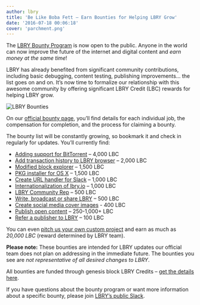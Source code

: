 ```yaml
---
author: lbry
title: 'Be Like Boba Fett – Earn Bounties for Helping LBRY Grow'
date: '2016-07-18 00:06:18'
cover: 'parchment.png'
---
```

The [LBRY Bounty Program](https://lbry.io/bounty) is now open to the public. Anyone in the world can now improve the future of the internet and digital content and *earn money at the same time*!

LBRY has already benefited from significant community contributions, including basic debugging, content testing, publishing improvements... the list goes on and on. It’s now time to formalize our relationship with this awesome community by offering significant LBRY Credit (LBC) rewards for helping LBRY grow.

![LBRY Bounties](/img/news/lbrybounties.png)

On our [official bounty page](https://lbry.io/bounty), you’ll find details for each individual job, the compensation for completion, and the process for claiming a bounty. 

The bounty list will be constantly growing, so bookmark it and check in regularly for updates. You’ll currently find:

- [Adding support for BitTorrent](https://lbry.io/bounty/bittorrent-support) – 4,000 LBC 
- [Add transaction history to LBRY browser](https://lbry.io/bounty/transaction-history) – 2,000 LBC
- [Modified block explorer](https://lbry.io/bounty/modified-block-explorer) – 1,500 LBC
- [PKG installer for OS X](https://lbry.io/bounty/pkg-installer-for-osx) – 1,500 LBC
- [Create URL handler for Slack](https://lbry.io/bounty/slack-lbry-url-handler) – 1,000 LBC
- [Internationalization of lbry.io](https://lbry.io/bounty/web-i18n) – 1,000 LBC
- [LBRY Community Rep](https://lbry.io/bounty/lbry-club) – 500 LBC
- [Write, broadcast or share LBRY](https://lbry.io/bounty/pr-for-lbry) – 500 LBC
- [Create social media cover images](https://lbry.io/bounty/social-media-cover-images) - 400 LBC
- [Publish open content](https://lbry.io/bounty/publish-open-content) – 250-1,000+ LBC
- [Refer a publisher to LBRY](https://lbry.io/bounty/refer-publisher) – 100 LBC

You can even [pitch us your own custom project](https://lbry.io/bounty/custom-project) and earn as much as *20,000 LBC* (reward determined by LBRY team). 

**Please note:** These bounties are intended for LBRY updates our official team does not plan on addressing in the immediate future. The bounties you see are *not representative of all desired changes to LBRY*.

All bounties are funded through genesis block LBRY Credits – [get the details here](https://lbry.io/news/lbry-blockchain-live-mine-lbc-now). 

If you have questions about the bounty program or want more information about a specific bounty, please join [LBRY’s public Slack](http://slack.lbry.io/). 

